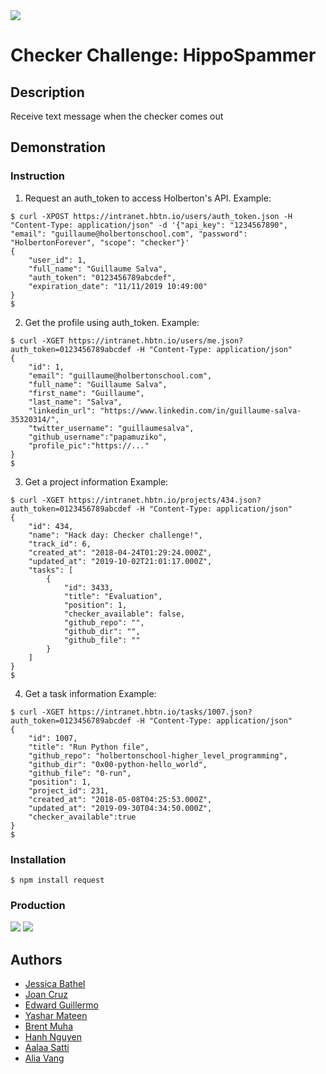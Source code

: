 <img src="https://github.com/hanhuyeny2k/HippoSpammer/blob/master/images/readmeHeader.jpg" width="auto    " height=auto />

# Checker Challenge: HippoSpammer
## Description
Receive text message when the checker comes out

## Demonstration

### Instruction
1) Request an auth_token to access Holberton's API.
Example:
```
$ curl -XPOST https://intranet.hbtn.io/users/auth_token.json -H "Content-Type: application/json" -d '{"api_key": "1234567890", "email": "guillaume@holbertonschool.com", "password": "HolbertonForever", "scope": "checker"}'
{
    "user_id": 1,
    "full_name": "Guillaume Salva",
    "auth_token": "0123456789abcdef",
    "expiration_date": "11/11/2019 10:49:00"
}
$
```
2) Get the profile using auth_token.
Example:
```
$ curl -XGET https://intranet.hbtn.io/users/me.json?auth_token=0123456789abcdef -H "Content-Type: application/json"
{
    "id": 1,
    "email": "guillaume@holbertonschool.com",
    "full_name": "Guillaume Salva",
    "first_name": "Guillaume",
    "last_name": "Salva",
    "linkedin_url": "https://www.linkedin.com/in/guillaume-salva-35320314/",
    "twitter_username": "guillaumesalva",
    "github_username":"papamuziko",
    "profile_pic":"https://..."
}
$
```
3) Get a project information
Example:
```
$ curl -XGET https://intranet.hbtn.io/projects/434.json?auth_token=0123456789abcdef -H "Content-Type: application/json"
{
    "id": 434,
    "name": "Hack day: Checker challenge!",
    "track_id": 6,
    "created_at": "2018-04-24T01:29:24.000Z",
    "updated_at": "2019-10-02T21:01:17.000Z",
    "tasks": [
        {
            "id": 3433,
            "title": "Evaluation",
            "position": 1,
            "checker_available": false,
            "github_repo": "",
            "github_dir": "",
            "github_file": ""
        }
    ]
}
$
```
4) Get a task information
Example:
```
$ curl -XGET https://intranet.hbtn.io/tasks/1007.json?auth_token=0123456789abcdef -H "Content-Type: application/json"
{
    "id": 1007,
    "title": "Run Python file",
    "github_repo": "holbertonschool-higher_level_programming",
    "github_dir": "0x00-python-hello_world",
    "github_file": "0-run",
    "position": 1,
    "project_id": 231,
    "created_at": "2018-05-08T04:25:53.000Z",
    "updated_at": "2019-09-30T04:34:50.000Z",
    "checker_available":true
}
$
```
### Installation
`$ npm install request`

### Production
<img src="https://github.com/hanhuyeny2k/HippoSpammer/blob/master/images/When%20checker%20is%20not%20available.png" />

<img src="https://github.com/hanhuyeny2k/HippoSpammer/blob/master/images/When%20checker%20is%20available.png" />

## Authors
* [Jessica Bathel](https://github.com/jbathel)
* [Joan Cruz](https://github.com/joancruzz)
* [Edward Guillermo](https://github.com/guilmeister)
* [Yashar Mateen](https://github.com/yasheymateen)
* [Brent Muha](https://github.com/bmuha1)
* [Hanh Nguyen](https://github.com/hanhuyeny2k)
* [Aalaa Satti](https://github.com/alaksatti)
* [Alia Vang](https://github.com/aliavang)
